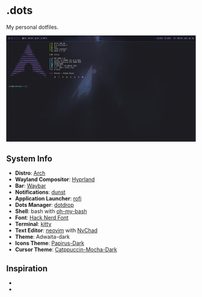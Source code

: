 # .dots

My personal dotfiles.

![](./screenshots/screen01.png)

## System Info

- **Distro**: [Arch](https://wiki.archlinux.org/)
- **Wayland Compositor**: [Hyprland](https://hyprland.org/)
- **Bar**: [Waybar](https://github.com/Alexays/Waybar)
- **Notifications**: [dunst](https://dunst-project.org/)
- **Application Launcher**: [rofi](https://github.com/davatorium/rofi)
- **Dots Manager**: [dotdrop](https://github.com/deadc0de6/dotdrop)
- **Shell**: bash with [oh-my-bash](https://github.com/ohmybash/oh-my-bash)
- **Font**: [Hack Nerd Font](https://www.nerdfonts.com/font-downloads)
- **Terminal**: [kitty](https://sw.kovidgoyal.net/kitty/)
- **Text Editor**: [neovim](https://neovim.io/) with
  [NvChad](https://nvchad.com/)
- **Theme**: Adwaita-dark
- **Icons Theme**:
  [Papirus-Dark](https://github.com/PapirusDevelopmentTeam/papirus-icon-theme)
- **Cursor Theme**:
  [Catppuccin-Mocha-Dark](https://github.com/catppuccin/cursors)

## Inspiration
- [](https://github.com/SolDoesTech/HyprV4)
- [](https://github.com/Vallen217/dotfiles/)
